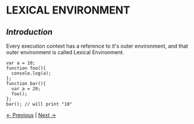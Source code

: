 # LEXICAL ENVIRONMENT

## _Introduction_
Every execution context has a reference to it's outer environment, and that outer environment is called Lexical Environment.

```
var a = 10; 
function foo(){
  console.log(a);
};
function bar(){
  var a = 20; 
  foo();
};
bar(); // will print "10"
```

[← Previous](./1.6%20Execution%20Context.md) | [Next →](./1.8%20Scope%20Chain.md)